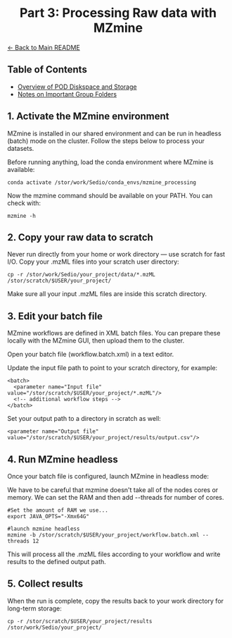 # <div align="center"> Part 3: Processing Raw data with MZmine </div>

[← Back to Main README](../README.md)


## Table of Contents
  - [Overview of POD Diskspace and Storage](#overview-of-pod-diskspace-and-storage)
  - [Notes on Important Group Folders](notes-on-important-group-folders)

## 1. Activate the MZmine environment
MZmine is installed in our shared environment and can be run in headless (batch) mode on the cluster. Follow the steps below to process your datasets.

Before running anything, load the conda environment where MZmine is available:

```{bash}
conda activate /stor/work/Sedio/conda_envs/mzmine_processing
```

Now the mzmine command should be available on your PATH. You can check with:

```{bash}
mzmine -h
```

## 2. Copy your raw data to scratch

Never run directly from your home or work directory — use scratch for fast I/O. Copy your .mzML files into your scratch user directory:

```{bash}
cp -r /stor/work/Sedio/your_project/data/*.mzML /stor/scratch/$USER/your_project/
```

Make sure all your input .mzML files are inside this scratch directory.

## 3. Edit your batch file

MZmine workflows are defined in XML batch files. You can prepare these locally with the MZmine GUI, then upload them to the cluster.

Open your batch file (workflow.batch.xml) in a text editor.

Update the input file path to point to your scratch directory, for example:

```
<batch>
  <parameter name="Input file" value="/stor/scratch/$USER/your_project/*.mzML"/>
  <!-- additional workflow steps -->
</batch>
```


Set your output path to a directory in scratch as well:

```
<parameter name="Output file" value="/stor/scratch/$USER/your_project/results/output.csv"/>
```

## 4. Run MZmine headless

Once your batch file is configured, launch MZmine in headless mode:

We have to be careful that mzmine doesn't take all of the nodes cores or memory. We can set the RAM  and then add --threads for number of cores. 

```
#Set the amount of RAM we use...
export JAVA_OPTS="-Xmx64G"

#launch mzmine headless
mzmine -b /stor/scratch/$USER/your_project/workflow.batch.xml --threads 12

```

This will process all the .mzML files according to your workflow and write results to the defined output path.

## 5. Collect results

When the run is complete, copy the results back to your work directory for long-term storage:
```
cp -r /stor/scratch/$USER/your_project/results /stor/work/Sedio/your_project/
```
